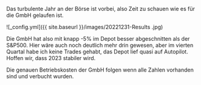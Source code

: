 Das turbulente Jahr an der Börse ist vorbei, also Zeit zu schauen wie es für die GmbH gelaufen ist.

![_config.yml]({{ site.baseurl }}/images/20221231-Results .jpg)

Die GmbH hat also mit knapp -5% im Depot besser abgeschnitten als der S&P500.
Hier wäre auch noch deutlich mehr drin gewesen, aber im vierten Quartal habe ich keine Trades gehabt, das Depot lief quasi auf Autopilot.
Hoffen wir, dass 2023 stabiler wird.

Die genauen Betriebskosten der GmbH folgen wenn alle Zahlen vorhanden sind und verbucht wurden.

